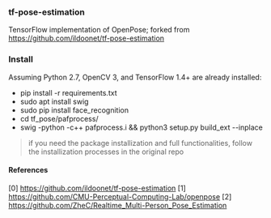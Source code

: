 ### tf-pose-estimation

TensorFlow implementation of OpenPose; forked from https://github.com/ildoonet/tf-pose-estimation

### Install
Assuming Python 2.7, OpenCV 3, and TensorFlow 1.4+ are already installed:
- pip install -r requirements.txt
- sudo apt install swig
- sudo pip install face_recognition
- cd tf_pose/pafprocess/
- swig -python -c++ pafprocess.i && python3 setup.py build_ext --inplace

> if you need the package installization and full functionalities, follow the installization processes in the original repo

#### References

[0] https://github.com/ildoonet/tf-pose-estimation
[1] https://github.com/CMU-Perceptual-Computing-Lab/openpose
[2] https://github.com/ZheC/Realtime_Multi-Person_Pose_Estimation



